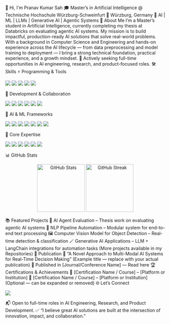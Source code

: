 👋 Hi, I'm Pranav Kumar Sah
🎓 Master’s in Artificial Intelligence @ Technische Hochschule Würzburg-Schweinfurt
📍 Würzburg, Germany
🧠 AI | ML | LLMs | Generative AI | Agentic Systems
🚀 About Me
I’m a Master’s student in Artificial Intelligence, currently completing my thesis at Databricks on evaluating agentic AI systems.
My mission is to build impactful, production-ready AI solutions that solve real-world problems.
With a background in Computer Science and Engineering and hands-on experience across the AI lifecycle — from data preprocessing and model training to deployment — I bring a strong technical foundation, practical experience, and a growth mindset.
💼 Actively seeking full-time opportunities in AI engineering, research, and product-focused roles.
🛠️ Skills
⚡ Programming & Tools
<p> <img src="https://img.shields.io/badge/Python-%2314354C.svg?style=for-the-badge&logo=python&logoColor=white" /> <img src="https://img.shields.io/badge/Numpy-%23013243.svg?style=for-the-badge&logo=numpy&logoColor=white" /> <img src="https://img.shields.io/badge/Pandas-%23150458.svg?style=for-the-badge&logo=pandas&logoColor=white" /> <img src="https://img.shields.io/badge/Matplotlib-%23ffdd54.svg?style=for-the-badge&logo=matplotlib&logoColor=black" /> <img src="https://img.shields.io/badge/Seaborn-%23150458.svg?style=for-the-badge&logoColor=white" /> </p>
🧰 Development & Collaboration
<p> <img src="https://img.shields.io/badge/VS_Code-%23007ACC.svg?style=for-the-badge&logo=visual-studio-code&logoColor=white" /> <img src="https://img.shields.io/badge/Jupyter-%23F37626.svg?style=for-the-badge&logo=jupyter&logoColor=white" /> <img src="https://img.shields.io/badge/Google_Colab-%23F9AB00.svg?style=for-the-badge&logo=google-colab&logoColor=white" /> <img src="https://img.shields.io/badge/Git-%23F05032.svg?style=for-the-badge&logo=git&logoColor=white" /> <img src="https://img.shields.io/badge/GitHub-%23181717.svg?style=for-the-badge&logo=github&logoColor=white" /> <img src="https://img.shields.io/badge/Ollama-%23000000.svg?style=for-the-badge&logo=ollama&logoColor=white" /> </p>
🤖 AI & ML Frameworks
<p> <img src="https://img.shields.io/badge/TensorFlow-%23FF6F00.svg?style=for-the-badge&logo=tensorflow&logoColor=white" /> <img src="https://img.shields.io/badge/PyTorch-%23EE4C2C.svg?style=for-the-badge&logo=pytorch&logoColor=white" /> <img src="https://img.shields.io/badge/Keras-%23D00000.svg?style=for-the-badge&logo=keras&logoColor=white" /> <img src="https://img.shields.io/badge/Scikit--Learn-%23F7931E.svg?style=for-the-badge&logo=scikit-learn&logoColor=white" /> <img src="https://img.shields.io/badge/HuggingFace-%23FFD100.svg?style=for-the-badge&logo=huggingface&logoColor=black" /> <img src="https://img.shields.io/badge/LangChain-%23000000.svg?style=for-the-badge&logo=langchain&logoColor=white" /> <img src="https://img.shields.io/badge/LangGraph-%23008CFF.svg?style=for-the-badge&logoColor=white" /> </p>
🧠 Core Expertise
<p> <img src="https://img.shields.io/badge/Machine_Learning-%2300A86B.svg?style=for-the-badge" /> <img src="https://img.shields.io/badge/Deep_Learning-%23FF6F00.svg?style=for-the-badge" /> <img src="https://img.shields.io/badge/Computer_Vision-%231572B6.svg?style=for-the-badge" /> <img src="https://img.shields.io/badge/NLP-%23EA4C89.svg?style=for-the-badge" /> <img src="https://img.shields.io/badge/LLMs-%237B68EE.svg?style=for-the-badge" /> <img src="https://img.shields.io/badge/Generative_AI-%237B68EE.svg?style=for-the-badge" /> </p>
📊 GitHub Stats
<p align="center"> <img src="https://github-readme-stats.vercel.app/api?username=pranavkumarsah&show_icons=true&theme=tokyonight" alt="GitHub Stats" height="150"/> <img src="https://github-readme-streak-stats.herokuapp.com/?user=pranavkumarsah&theme=tokyonight" alt="GitHub Streak" height="150"/> </p>
📚 Featured Projects
🚀 AI Agent Evaluation – Thesis work on evaluating agentic AI systems
🧠 NLP Pipeline Automation – Modular system for end-to-end text processing
🖼️ Computer Vision Model for Object Detection – Real-time detection & classification
🪄 Generative AI Applications – LLM + LangChain integrations for automation tasks
(More projects available in my Repositories)
📝 Publication
📰 “A Novel Approach to Multi-Modal AI Systems for Real-Time Decision Making” (Example title — replace with your actual publication)
📍 Published in [Journal/Conference Name] — Read here
🏆 Certifications & Achievements
🥇 [Certification Name / Course] – [Platform or Institution]
🥈 [Certification Name / Course] – [Platform or Institution]
(Optional — can be expanded or removed)
🌐 Let’s Connect
<p> <a href="https://www.linkedin.com/in/sah-pranav" target="_blank"> <img src="https://img.shields.io/badge/LinkedIn-%230A66C2.svg?style=for-the-badge&logo=linkedin&logoColor=white" /> </a> </p>
📬 Open to full-time roles in AI Engineering, Research, and Product Development.
✅ “I believe great AI solutions are built at the intersection of innovation, impact, and collaboration.”
